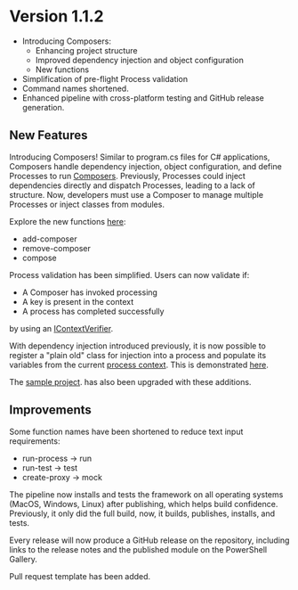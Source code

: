 # Version 1.1.2
- Introducing Composers:
    - Enhancing project structure
    - Improved dependency injection and object configuration
    - New functions
- Simplification of pre-flight Process validation
- Command names shortened. 
- Enhanced pipeline with cross-platform testing and GitHub release generation.

## New Features
Introducing Composers! Similar to program.cs files for C# applications, Composers handle dependency injection, object configuration, and define Processes to run [Composers](../Composers.md). Previously, Processes could inject dependencies directly and dispatch Processes, leading to a lack of structure. Now, developers must use a Composer to manage multiple Processes or inject classes from modules.

Explore the new functions [here](../CLIFunctions.md):
- add-composer
- remove-composer
- compose

Process validation has been simplified. Users can now validate if:
- A Composer has invoked processing
- A key is present in the context
- A process has completed successfully

by using an [IContextVerifier](../ProcessContext.md#requires).

With dependency injection introduced previously, it is now possible to register a "plain old" class for injection into a process and populate its variables from the current [process context](../ProcessContext.md). This is demonstrated [here](../Composers.md#configuring-objects).

The [sample project](../../Sample/). has also been upgraded with these additions.

## Improvements
Some function names have been shortened to reduce text input requirements:
- run-process -> run
- run-test -> test
- create-proxy -> mock

The pipeline now installs and tests the framework on all operating systems (MacOS, Windows, Linux) after publishing, which helps build confidence. Previously, it only did the full build, now, it builds, publishes, installs, and tests.

Every release will now produce a GitHub release on the repository, including links to the release notes and the published module on the PowerShell Gallery.

Pull request template has been added.
